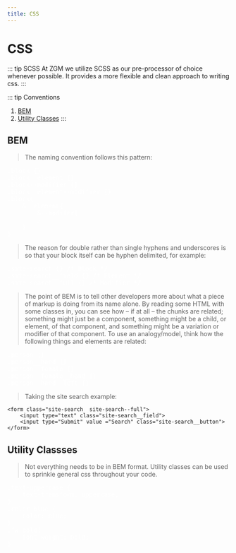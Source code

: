 ```yaml
---
title: CSS
---
```

# CSS

::: tip SCSS
At ZGM we utilize SCSS as our pre-processor of choice whenever possible.  It provides a more flexible and clean approach to writing css.
:::

::: tip Conventions
1. [BEM](#bem)
2. [Utility Classes](#utility-classses)
:::

## BEM


> The naming convention follows this pattern:

<pre style="color:white">
.block {}
.block__element {}
.block--modifier {}
.block__element--modifier {}
.block{
    &__element{
        &--modifer{
        }
    }   
}
</pre>

> The reason for double rather than single hyphens and underscores is so that your block itself can be hyphen delimited, for example:
 
<pre style="color:white">
.site-search {} /* Block */
.site-search__field {} /* Element */
.site-search--full {} /* Modifier */
</pre>

> The point of BEM is to tell other developers more about what a piece of markup is doing from its name alone. By reading some HTML with some classes in, you can see how – if at all – the chunks are related; something might just be a component, something might be a child, or element, of that component, and something might be a variation or modifier of that component. To use an analogy/model, think how the following things and elements are related:

<pre style="color:white">
.person {}
.person__hand {}
.person--female {}
.person--female__hand {}
.person__hand--left {}
</pre>

> Taking the site search example:

    <form class="site-search  site-search--full">
        <input type="text" class="site-search__field">
        <input type="Submit" value ="Search" class="site-search__button">
    </form>


## Utility Classses


> Not everything needs to be in BEM format.  Utility classes can be used to sprinkle general css throughout your code.

<pre style="color:white">
.text-uppercase { 
    text-transform: uppercase; 
}
.color-blue { 
    color: blue;
}
.fw-bold{
    font-weight: bold;
}
</pre>